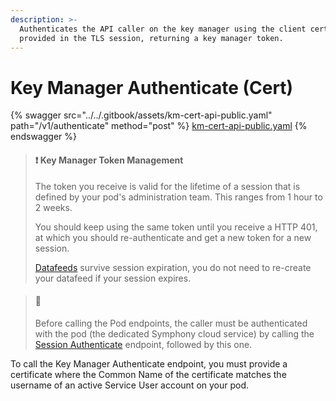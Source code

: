 ```yaml
---
description: >-
  Authenticates the API caller on the key manager using the client certificate
  provided in the TLS session, returning a key manager token.
---
```


# Key Manager Authenticate (Cert)

{% swagger src="../../.gitbook/assets/km-cert-api-public.yaml" path="/v1/authenticate" method="post" %}
[km-cert-api-public.yaml](../../.gitbook/assets/km-cert-api-public.yaml)
{% endswagger %}

> #### ❗️ Key Manager Token Management
>
> The token you receive is valid for the lifetime of a session that is defined by your pod's administration team. This ranges from 1 hour to 2 weeks.
>
> You should keep using the same token until you receive a HTTP 401, at which you should re-authenticate and get a new token for a new session.
>
> [Datafeeds](../datafeed/) survive session expiration, you do not need to re-create your datafeed if your session expires.

> #### 🚧
>
> Before calling the Pod endpoints, the caller must be authenticated with the pod (the dedicated Symphony cloud service) by calling the [Session Authenticate](rsa-session-authenticate.md) endpoint, followed by this one.

To call the Key Manager Authenticate endpoint, you must provide a certificate where the Common Name of the certificate matches the username of an active Service User account on your pod.
